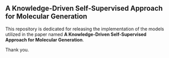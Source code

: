 ## A Knowledge-Driven Self-Supervised Approach for Molecular Generation
This repository is dedicated for releasing the implementation of the models utilized in the paper named **A Knowledge-Driven Self-Supervised Approach for Molecular Generation**.

Thank you.
